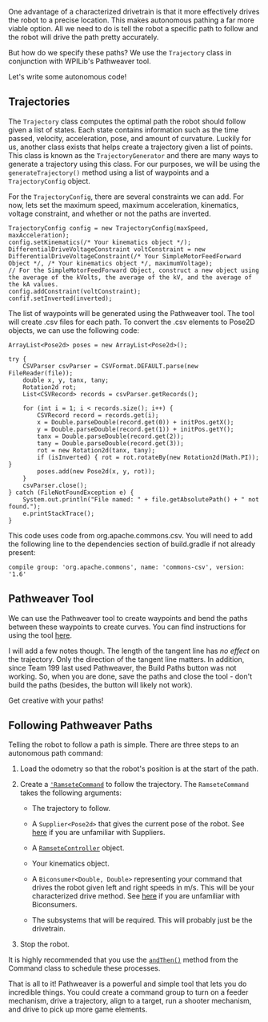 One advantage of a characterized drivetrain is that it more effectively drives the robot to a precise location. This makes autonomous pathing a far more viable option. All we need to do is tell the robot a specific path to follow and the robot will drive the path pretty accurately.

But how do we specify these paths? We use the `Trajectory` class in conjunction with WPILib's Pathweaver tool.

Let's write some autonomous code!

## Trajectories
The `Trajectory` class computes the optimal path the robot should follow given a list of states. Each state contains information such as the time passed, velocity, acceleration, pose, and amount of curvature. Luckily for us, another class exists that helps create a trajectory given a list of points. This class is known as the `TrajectoryGenerator` and there are many ways to generate a trajectory using this class. For our purposes, we will be using the `generateTrajectory()` method using a list of waypoints and a `TrajectoryConfig` object.

For the `TrajectoryConfig`, there are several constraints we can add. For now, lets set the maximum speed, maximum acceleration, kinematics, voltage constraint, and whether or not the paths are inverted.

```
TrajectoryConfig config = new TrajectoryConfig(maxSpeed, maxAcceleration);
config.setKinematics(/* Your kinematics object */);
DifferentialDriveVoltageConstraint voltConstraint = new DifferentialDriveVoltageConstraint(/* Your SimpleMotorFeedForward Object */, /* Your kinematics object */, maximumVoltage);
// For the SimpleMotorFeedForward Object, construct a new object using the average of the kVolts, the average of the kV, and the average of the kA values.
config.addConstraint(voltConstraint);
confif.setInverted(inverted);
```

The list of waypoints will be generated using the Pathweaver tool. The tool will create .csv files for each path. To convert the .csv elements to Pose2D objects, we can use the following code:

```
ArrayList<Pose2d> poses = new ArrayList<Pose2d>();

try {
    CSVParser csvParser = CSVFormat.DEFAULT.parse(new FileReader(file));
    double x, y, tanx, tany;
    Rotation2d rot;
    List<CSVRecord> records = csvParser.getRecords();

    for (int i = 1; i < records.size(); i++) {
        CSVRecord record = records.get(i);
        x = Double.parseDouble(record.get(0)) + initPos.getX();
        y = Double.parseDouble(record.get(1)) + initPos.getY();
        tanx = Double.parseDouble(record.get(2));
        tany = Double.parseDouble(record.get(3));
        rot = new Rotation2d(tanx, tany);
        if (isInverted) { rot = rot.rotateBy(new Rotation2d(Math.PI)); }
        poses.add(new Pose2d(x, y, rot));
    }
    csvParser.close();
} catch (FileNotFoundException e) {
    System.out.println("File named: " + file.getAbsolutePath() + " not found.");
    e.printStackTrace();
}
```

This code uses code from org.apache.commons.csv. You will need to add the following line to the dependencies section of build.gradle if not already present:

```compile group: 'org.apache.commons', name: 'commons-csv', version: '1.6' ```

## Pathweaver Tool
We can use the Pathweaver tool to create waypoints and bend the paths between these waypoints to create curves. You can find instructions for using the tool [here](https://docs.wpilib.org/en/stable/docs/software/wpilib-tools/pathweaver/creating-pathweaver-project.html).

I will add a few notes though. The length of the tangent line has _no effect_ on the trajectory. Only the direction of the tangent line matters. In addition, since Team 199 last used Pathweaver, the Build Paths button was not working. So, when you are done, save the paths and close the tool - don't build the paths (besides, the button will likely not work).

Get creative with your paths!

## Following Pathweaver Paths
Telling the robot to follow a path is simple. There are three steps to an autonomous path command:

1. Load the odometry so that the robot's position is at the start of the path.

2. Create a [`'RamseteCommand`](https://first.wpi.edu/FRC/roborio/release/docs/java/edu/wpi/first/wpilibj2/command/RamseteCommand.html) to follow the trajectory. The `RamseteCommand` takes the following arguments:

    -  The trajectory to follow.

    - A `Supplier<Pose2d>` that gives the current pose of the robot. See [here](https://www.geeksforgeeks.org/supplier-interface-in-java-with-examples/) if you are unfamiliar with Suppliers.

    - A [`RamseteController`](https://first.wpi.edu/FRC/roborio/release/docs/java/edu/wpi/first/wpilibj/controller/RamseteController.html) object.

    - Your kinematics object.

    - A `Biconsumer<Double, Double>` representing your command that drives the robot given left and right speeds in m/s. This will be your characterized drive method. See [here](https://www.geeksforgeeks.org/java-8-biconsumer-interface-in-java-with-examples/) if you are unfamiliar with Biconsumers.

    - The subsystems that will be required. This will probably just be the drivetrain.

3. Stop the robot.

It is highly recommended that you use the [`andThen()`](https://first.wpi.edu/FRC/roborio/release/docs/java/edu/wpi/first/wpilibj2/command/Command.html#andThen(edu.wpi.first.wpilibj2.command.Command...)) method from the Command class to schedule these processes.

That is all to it! Pathweaver is a powerful and simple tool that lets you do incredible things. You could create a command group to turn on a feeder mechanism, drive a trajectory, align to a target, run a shooter mechanism, and drive to pick up more game elements.